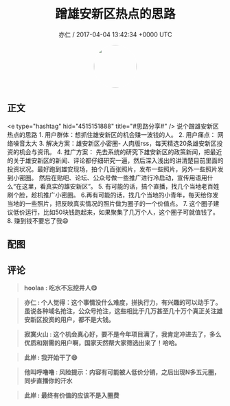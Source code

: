 <h1 align="center">蹭雄安新区热点的思路</h1>
<p align="center">
    <a>亦仁 / 2017-04-04 13:42:34 &#43;0000 UTC</a>
</p>

<div align="center">
    <img src="https://images.zsxq.com/Fn3NQqCN8nuGF86yZPXSbEsl0mb3?e=1590940799&amp;token=kIxbL07-8jAj8w1n4s9zv64FuZZNEATmlU_Vm6zD:pfbNc8W3hS0oYG_hyXXh_rHMHuc=" width="100" height="100" style="border:1px solid;border-radius:50%; color:#ffffff"/>
</div>

## 正文

<div>
&lt;e type=&#34;hashtag&#34; hid=&#34;4515151888&#34; title=&#34;#思路分享#&#34; /&gt;  
说个蹭雄安新区热点的思路
1. 用户群体：想抓住雄安新区的机会赚一波钱的人。 
2. 用户痛点： 网络噪音太大
3. 解决方案：雄安新区小密圈- 人肉版rss，每天精选20条雄安新区投资的机会与资讯。
4. 推广方案： 先去系统的研究下雄安新区的政策新闻，把最近的关于雄安新区的新闻、评论都仔细研究一遍，然后深入浅出的讲清楚目前里面的投资状况。最好跑到雄安现场，拍个几百张照片，发布一些照片，另外一些照片发到小密圈。 然后在贴吧、论坛、公众号做一些推广进行冷启动，宣传用语用什么“在这里，看真实的雄安新区”。 
5. 有可能的话，搞个直播，找几个当地老百姓刷个脸，趁机推广小密圈。
6.再有可能的话，找几个当地的小青年，每天给你发当地的一些照片，把反映真实情况的照片做为圈子的一个价值点。
7. 这个圈子建议低价运行，比如50块钱跑起来，如果聚集了几万个人，这个圈子可就值钱了。
8. 赚到钱不要忘了我😄
</div>

## 配图
<div class="image" align="center">

</div>

## 评论

<div align="left">
<div>

<blockquote >
<span> <strong>hoolaa : 吃水不忘挖井人😋 </strong></span>
</blockquote>

<blockquote >
<span> <strong>亦仁 : 个人觉得：这个事情没什么难度，拼执行力，有兴趣的可以动手了。 虽说各种域名抢注，公众号抢注，这些相比于几万甚至几十万个真正关注雄安新区投资的用户，都不是大钱。 </strong></span>
</blockquote>

<blockquote >
<span> <strong>寂寞火山 : 这个机会真心好，要不是今年项目满了，我肯定冲进去了，多么优质和刚需的用户啊，国家天然帮大家筛选出来了！哈哈。 </strong></span>
</blockquote>

<blockquote >
<span> <strong>此岸 : 我开始干了😄 </strong></span>
</blockquote>

<blockquote >
<span> <strong>他叫呼噜噜 : 风险提示：内容有可能被人低价分销，之后出现N多五元圈，同步直播你的汗水 </strong></span>
</blockquote>

<blockquote >
<span> <strong>此岸 : 最终有价值的应该不是入圈费 </strong></span>
</blockquote>

</div>
</div>